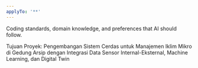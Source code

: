 ```yaml
---
applyTo: '**'
---
```

Coding standards, domain knowledge, and preferences that AI should follow.

Tujuan Proyek:
Pengembangan Sistem Cerdas untuk Manajemen Iklim Mikro 
di Gedung Arsip dengan Integrasi Data Sensor Internal-Eksternal, Machine Learning, dan Digital Twin